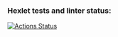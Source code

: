 ### Hexlet tests and linter status:
[![Actions Status](https://github.com/fktyf-13/js-async-project-4/actions/workflows/hexlet-check.yml/badge.svg)](https://github.com/fktyf-13/js-async-project-4/actions)
